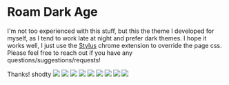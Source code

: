 # Roam Dark Age

I'm not too experienced with this stuff, but this the theme I developed for myself, as I tend to work late at night and prefer dark themes. I hope it works well, I just use the [Stylus](https://chrome.google.com/webstore/detail/stylus/clngdbkpkpeebahjckkjfobafhncgmne?hl=en) chrome extension to override the page css. Please feel free to reach out if you have any questions/suggestions/requests!

Thanks!
shodty
![](Images/Main.png)
![](Images/Sidebar.png)
![](Images/Leftbar.png)
![](Images/Table.png)
![](Images/All_Pages_Section.png)
![](Images/Graph2.png)
![](Images/Graph_Overview.png)
![](Images/Daily.png)
![](Images/FullPage2.png)
